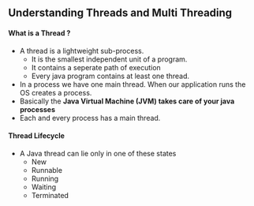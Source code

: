 ## Understanding Threads and Multi Threading

#### What is a Thread ?
- A thread is a lightweight sub-process. 
    - It is the smallest independent unit of a program.
    - It contains a seperate path of execution
    - Every java program contains at least one thread.
- In a process we have one main thread. When our application runs the OS creates a process.
- Basically the <b> Java Virtual Machine (JVM) takes care of your java processes</b> 
- Each and every process has a main thread.

#### Thread Lifecycle

- A Java thread can lie only in one of these states
    - New
    - Runnable   
    - Running
    - Waiting
    - Terminated

